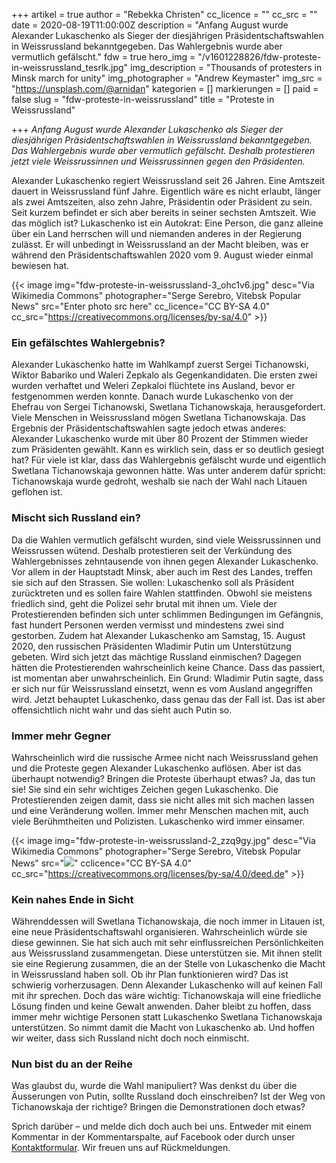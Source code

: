 +++
artikel = true
author = "Rebekka Christen"
cc_licence = ""
cc_src = ""
date = 2020-08-19T11:00:00Z
description = "Anfang August wurde Alexander Lukaschenko als Sieger der diesjährigen Präsidentschaftswahlen in Weissrussland bekanntgegeben. Das Wahlergebnis wurde aber vermutlich gefälscht."
fdw = true
hero_img = "/v1601228826/fdw-proteste-in-weissrussland_tesrlk.jpg"
img_description = "Thousands of protesters in Minsk march for unity"
img_photographer = "Andrew Keymaster"
img_src = "https://unsplash.com/@arnidan"
kategorien = []
markierungen = []
paid = false
slug = "fdw-proteste-in-weissrussland"
title = "Proteste in Weissrussland"

+++
_Anfang August wurde Alexander Lukaschenko als Sieger der diesjährigen Präsidentschaftswahlen in Weissrussland bekanntgegeben. Das Wahlergebnis wurde aber vermutlich gefälscht. Deshalb protestieren jetzt viele Weissrussinnen und Weissrussinnen gegen den Präsidenten._

Alexander Lukaschenko regiert Weissrussland seit 26 Jahren. Eine Amtszeit dauert in Weissrussland fünf Jahre. Eigentlich wäre es nicht erlaubt, länger als zwei Amtszeiten, also zehn Jahre, Präsidentin oder Präsident zu sein. Seit kurzem befindet er sich aber bereits in seiner sechsten Amtszeit. Wie das möglich ist? Lukaschenko ist ein Autokrat: Eine Person, die ganz alleine über ein Land herrschen will und niemanden anderes in der Regierung zulässt. Er will unbedingt in Weissrussland an der Macht bleiben, was er während den Präsidentschaftswahlen 2020 vom 9. August wieder einmal bewiesen hat.

{{< image img="fdw-proteste-in-weissrussland-3_ohc1v6.jpg" desc="Via Wikimedia Commons" photographer="Serge Serebro, Vitebsk Popular News" src="Enter photo src here" cc_licence="CC BY-SA 4.0" cc_src="https://creativecommons.org/licenses/by-sa/4.0" >}}

### Ein gefälschtes Wahlergebnis?

Alexander Lukaschenko hatte im Wahlkampf zuerst Sergei Tichanowski, Wiktor Babariko und Waleri Zepkalo als Gegenkandidaten. Die ersten zwei wurden verhaftet und Weleri Zepkaloi flüchtete ins Ausland, bevor er festgenommen werden konnte. Danach wurde Lukaschenko von der Ehefrau von Sergei Tichanowski, Swetlana Tichanowskaja, herausgefordert. Viele Menschen in Weissrussland mögen Swetlana Tichanowskaja. Das Ergebnis der Präsidentschaftswahlen sagte jedoch etwas anderes: Alexander Lukaschenko wurde mit über 80 Prozent der Stimmen wieder zum Präsidenten gewählt. Kann es wirklich sein, dass er so deutlich gesiegt hat? Für viele ist klar, dass das Wahlergebnis gefälscht wurde und eigentlich Swetlana Tichanowskaja gewonnen hätte. Was unter anderem dafür spricht: Tichanowskaja wurde gedroht, weshalb sie nach der Wahl nach Litauen geflohen ist.

### Mischt sich Russland ein?

Da die Wahlen vermutlich gefälscht wurden, sind viele Weissrussinnen und Weissrussen wütend. Deshalb protestieren seit der Verkündung des Wahlergebnisses zehntausende von ihnen gegen Alexander Lukaschenko. Vor allem in der Hauptstadt Minsk, aber auch im Rest des Landes, treffen sie sich auf den Strassen. Sie wollen: Lukaschenko soll als Präsident zurücktreten und es sollen faire Wahlen stattfinden. Obwohl sie meistens friedlich sind, geht die Polizei sehr brutal mit ihnen um. Viele der Protestierenden befinden sich unter schlimmen Bedingungen im Gefängnis, fast hundert Personen werden vermisst und mindestens zwei sind gestorben. Zudem hat Alexander Lukaschenko am Samstag, 15. August 2020, den russischen Präsidenten Wladimir Putin um Unterstützung gebeten. Wird sich jetzt das mächtige Russland einmischen? Dagegen hätten die Protestierenden wahrscheinlich keine Chance. Dass das passiert, ist momentan aber unwahrscheinlich. Ein Grund: Wladimir Putin sagte, dass er sich nur für Weissrussland einsetzt, wenn es vom Ausland angegriffen wird. Jetzt behauptet Lukaschenko, dass genau das der Fall ist. Das ist aber offensichtlich nicht wahr und das sieht auch Putin so.

### Immer mehr Gegner

Wahrscheinlich wird die russische Armee nicht nach Weissrussland gehen und die Proteste gegen Alexander Lukaschenko auflösen. Aber ist das überhaupt notwendig? Bringen die Proteste überhaupt etwas? Ja, das tun sie! Sie sind ein sehr wichtiges Zeichen gegen Lukaschenko. Die Protestierenden zeigen damit, dass sie nicht alles mit sich machen lassen und eine Veränderung wollen. Immer mehr Menschen machen mit, auch viele Berühmtheiten und Polizisten. Lukaschenko wird immer einsamer.

{{< image img="fdw-proteste-in-weissrussland-2_zzq9gy.jpg" desc="Via Wikimedia Commons" photographer="Serge Serebro, Vitebsk Popular News" src="![](https://commons.wikimedia.org/wiki/File:Sviatlana_Cichanowskaja_Vitebsk_02.jpg)" cclicence="CC BY-SA 4.0" cc_src="https://creativecommons.org/licenses/by-sa/4.0/deed.de" >}}

### ​Kein nahes Ende in Sicht

Währenddessen will Swetlana Tichanowskaja, die noch immer in Litauen ist, eine neue Präsidentschaftswahl organisieren. Wahrscheinlich würde sie diese gewinnen. Sie hat sich auch mit sehr einflussreichen Persönlichkeiten aus Weissrussland zusammengetan. Diese unterstützen sie. Mit ihnen stellt sie eine Regierung zusammen, die an der Stelle von Lukaschenko die Macht in Weissrussland haben soll. Ob ihr Plan funktionieren wird? Das ist schwierig vorherzusagen. Denn Alexander Lukaschenko will auf keinen Fall mit ihr sprechen. Doch das wäre wichtig: Tichanowskaja will eine friedliche Lösung finden und keine Gewalt anwenden. Daher bleibt zu hoffen, dass immer mehr wichtige Personen statt Lukaschenko Swetlana Tichanowskaja unterstützen. So nimmt damit die Macht von Lukaschenko ab. Und hoffen wir weiter, dass sich Russland nicht doch noch einmischt.

### Nun bist du an der Reihe

Was glaubst du, wurde die Wahl manipuliert? Was denkst du über die Äusserungen von Putin, sollte Russland doch einschreiben? Ist der Weg von Tichanowskaja der richtige? Bringen die Demonstrationen doch etwas?

Sprich darüber – und melde dich doch auch bei uns. Entweder mit einem Kommentar in der Kommentarspalte, auf Facebook oder durch unser [Kontaktformular](https://www.chinderzytig.ch/kontakt/). Wir freuen uns auf Rückmeldungen.